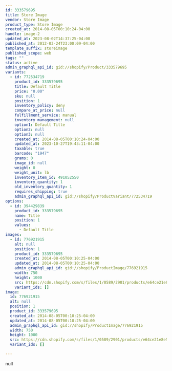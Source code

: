 ```yaml
---
id: 333579695
title: Store Image
vendor: Store Image
product_type: Store Image
created_at: 2014-08-05T00:10:24-04:00
handle: image-2
updated_at: 2023-08-02T14:37:25-04:00
published_at: 2012-03-24T23:00:09-04:00
template_suffix: storeimage
published_scope: web
tags: ""
status: active
admin_graphql_api_id: gid://shopify/Product/333579695
variants:
  - id: 772534719
    product_id: 333579695
    title: Default Title
    price: "0.00"
    sku: null
    position: 1
    inventory_policy: deny
    compare_at_price: null
    fulfillment_service: manual
    inventory_management: null
    option1: Default Title
    option2: null
    option3: null
    created_at: 2014-08-05T00:10:24-04:00
    updated_at: 2023-10-27T19:43:11-04:00
    taxable: true
    barcode: "1947"
    grams: 0
    image_id: null
    weight: 0
    weight_unit: lb
    inventory_item_id: 491052550
    inventory_quantity: 1
    old_inventory_quantity: 1
    requires_shipping: true
    admin_graphql_api_id: gid://shopify/ProductVariant/772534719
options:
  - id: 394429839
    product_id: 333579695
    name: Title
    position: 1
    values:
      - Default Title
images:
  - id: 776921915
    alt: null
    position: 1
    product_id: 333579695
    created_at: 2014-08-05T00:10:25-04:00
    updated_at: 2014-08-05T00:10:25-04:00
    admin_graphql_api_id: gid://shopify/ProductImage/776921915
    width: 750
    height: 1000
    src: https://cdn.shopify.com/s/files/1/0589/2901/products/e64ce21e8e5340ca072ffbd7d7d5d20a.jpeg?v=1407211825
    variant_ids: []
image:
  id: 776921915
  alt: null
  position: 1
  product_id: 333579695
  created_at: 2014-08-05T00:10:25-04:00
  updated_at: 2014-08-05T00:10:25-04:00
  admin_graphql_api_id: gid://shopify/ProductImage/776921915
  width: 750
  height: 1000
  src: https://cdn.shopify.com/s/files/1/0589/2901/products/e64ce21e8e5340ca072ffbd7d7d5d20a.jpeg?v=1407211825
  variant_ids: []

---
```


null
